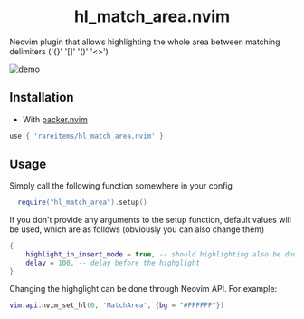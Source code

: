 <h1 align='center'>hl_match_area.nvim</h1>
Neovim plugin that allows highlighting the whole area between matching delimiters ('{}' '[]' '()' '<>')

![demo](https://user-images.githubusercontent.com/83038443/197796655-b1ff0a7a-ed5b-4922-96d4-3acc7b87e1b5.gif)

## Installation

- With [packer.nvim](https://github.com/wbthomason/packer.nvim)

```lua
use { 'rareitems/hl_match_area.nvim' }
```

## Usage

Simply call the following function somewhere in your config

```lua
  require("hl_match_area").setup()
```

If you don't provide any arguments to the setup function, default values will be used, which are as follows (obviously you can also change them)

```lua
{
    highlight_in_insert_mode = true, -- should highlighting also be done in insert mode
    delay = 100, -- delay before the highglight
}
```

Changing the highglight can be done through Neovim API. For example:

```lua
vim.api.nvim_set_hl(0, 'MatchArea', {bg = "#FFFFFF"})
```

